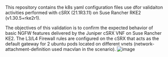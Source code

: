 
This repository contains the k8s yaml configuration files use dfor validaiton activities performed with cSRX (21.1R3.11) on Suse Rancher RKE2 (v1.30.5+rke2r1).

The objectives of this validation is to confirm the expected behavior of basic NGFW features delivered by the Juniper cSRX VNF on Suse Rancher KE2.
The L3/L4 Firewall rules are configured on the cSRX that acts as the default gateway for 2 ubuntu pods located on different vnets (network-attachment-definition used macvlan in the scenario). 
![image](https://github.com/user-attachments/assets/bbb94444-ecc3-405f-826b-e5e668b2dab1)

